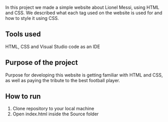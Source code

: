 In this project we made a simple website about Lionel Messi, using HTML and CSS. We described what each tag used on the website is used for and how to style it using CSS.
## Tools used
HTML, CSS and Visual Studio code as an IDE
## Purpose of the project
Purpose for developing this website is getting familiar with HTML and CSS, as well as paying the tribute to the best football player. 
## How to run
1) Clone repository to your local machine
2) Open index.html inside the Source folder
